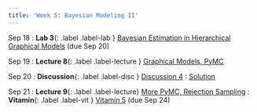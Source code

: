 ```yaml
---
title: 'Week 5: Bayesian Modeling II'
---
```


Sep 18
: **Lab 3**{: .label .label-lab } [Bayesian Estimation in Hierarchical Graphical Models](https://data102.datahub.berkeley.edu/hub/user-redirect/git-pull?repo=https%3A%2F%2Fgithub.com%2Fds-102%2Ffa23-materials&urlpath=lab%2Ftree%2Ffa23-materials%2Flab%2Flab03%2Flab03.ipynb&branch=main) (due Sep 20)

Sep 19
: **Lecture 8**{: .label .label-lecture } [Graphical Models, PyMC](lecture/lec08)

Sep 20
: **Discussion**{: .label .label-disc } [Discussion 4](https://drive.google.com/file/d/1CfqeOf7aG95q3hR_KbJp7_IKtzbXClZz/view?usp=sharing)
    : [Solution](https://drive.google.com/file/d/1dpYvYNmZH3mebszXUNmkQHMz8wC8LU5O/view?usp=sharing)

Sep 21
: **Lecture 9**{: .label .label-lecture} [More PyMC, Rejection Sampling](lecture/lec09)
: **Vitamin**{: .label .label-vit } [Vitamin 5](https://www.gradescope.com/courses/572015/assignments/3383183) (due Sep 24)
